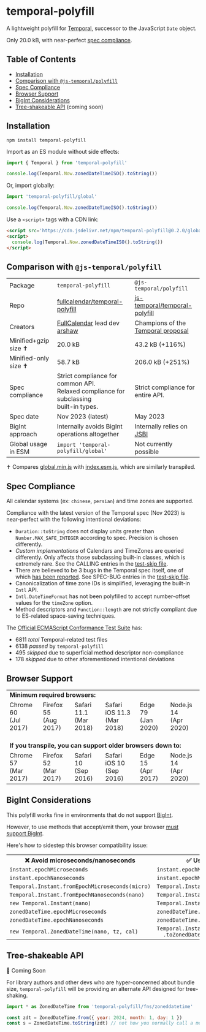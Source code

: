 
# temporal-polyfill

A lightweight polyfill for [Temporal](https://tc39.es/proposal-temporal/docs/), successor to the JavaScript `Date` object.

Only 20.0 kB, with near-perfect [spec compliance](#spec-compliance).


## Table of Contents

- [Installation](#installation)
- [Comparison with `@js-temporal/polyfill`](#comparison-with-js-temporalpolyfill)
- [Spec Compliance](#spec-compliance)
- [Browser Support](#browser-support)
- [BigInt Considerations](#bigint-considerations)
- [Tree-shakeable API](#tree-shakeable-api) (coming soon)


## Installation

```
npm install temporal-polyfill
```

Import as an ES module without side effects:

```js
import { Temporal } from 'temporal-polyfill'

console.log(Temporal.Now.zonedDateTimeISO().toString())
```

Or, import globally:

```js
import 'temporal-polyfill/global'

console.log(Temporal.Now.zonedDateTimeISO().toString())
```

Use a `<script>` tags with a CDN link:

```html
<script src='https://cdn.jsdelivr.net/npm/temporal-polyfill@0.2.0/global.min.js'></script>
<script>
  console.log(Temporal.Now.zonedDateTimeISO().toString())
</script>
```


## Comparison with `@js-temporal/polyfill`

<table>
  <tr>
    <td>Package</td>
    <td>
      <code>temporal-polyfill</code>
    </td>
    <td>
      <code>@js-temporal/polyfill</code>
    </td>
  </tr>
  <tr>
    <td>Repo</td>
    <td>
      <a href='https://github.com/fullcalendar/temporal-polyfill'>
        fullcalendar/temporal-polyfill
      </a>
    </td>
    <td>
      <a href='https://github.com/js-temporal/temporal-polyfill'>
        js-temporal/temporal-polyfill
      </a>
    </td>
  </tr>
  <tr>
    <td>Creators</td>
    <td><a href='https://fullcalendar.io/'>FullCalendar</a> lead dev <a href='https://github.com/arshaw'>arshaw</a></td>
    <td>Champions of the <a href='https://github.com/tc39/proposal-temporal'>Temporal proposal</a></td>
  </tr>
  <tr>
    <td>Minified+gzip size &#10013;</td>
    <td>20.0 kB</td>
    <td>43.2 kB (+116%)</td>
  </tr>
  <tr>
    <td>Minified-only size &#10013;</td>
    <td>58.7 kB</td>
    <td>206.0 kB (+251%)</td>
  </tr>
  <tr>
    <td>Spec compliance</td>
    <td>
      Strict compliance for common API.<br />
      Relaxed compliance for subclassing<br />built-in types.
    </td>
    <td>
      Strict compliance for entire API.
    </td>
  </tr>
  <tr>
    <td>Spec date</td>
    <td>
      Nov 2023 (latest)
    </td>
    <td>
      May 2023
    </td>
  </tr>
  <tr>
    <td>BigInt approach</td>
    <td>Internally avoids BigInt operations altogether</td>
    <td>Internally relies on <a href='https://github.com/GoogleChromeLabs/jsbi'>JSBI</a></td>
  </tr>
  <tr>
    <td>Global usage in ESM</td>
    <td>
      <code>import 'temporal-polyfill/global'</code>
    </td>
    <td>Not currently possible</td>
  </tr>
</table>

&#10013; Compares [global.min.js](https://cdn.jsdelivr.net/npm/temporal-polyfill@0.2.0/global.min.js) with [index.esm.js](https://cdn.jsdelivr.net/npm/@js-temporal/polyfill@0.4.4/dist/index.esm.js), which are similarly transpiled.


## Spec Compliance

All calendar systems (ex: `chinese`, `persian`) and time zones are supported.

Compliance with the latest version of the Temporal spec (Nov 2023) is near-perfect with the following intentional deviations:

- `Duration::toString` does not display units greater than `Number.MAX_SAFE_INTEGER` according to spec. Precision is chosen differently.
- *Custom implementations* of Calendars and TimeZones are queried differently. Only affects those subclassing built-in classes, which is extremely rare. See the CALLING entries in the [test-skip file](https://github.com/fullcalendar/temporal/blob/main/packages/temporal-polyfill/scripts/test-config/expected-failures.txt).
- There are believed to be 3 bugs in the Temporal spec itself, one of which [has been reported](https://github.com/tc39/proposal-temporal/issues/2742). See SPEC-BUG entries in the [test-skip file](https://github.com/fullcalendar/temporal/blob/main/packages/temporal-polyfill/scripts/test-config/expected-failures.txt).
- Canonicalization of time zone IDs is simplified, leveraging the built-in `Intl` API.
- `Intl.DateTimeFormat` has not been polyfilled to accept number-offset values for the `timeZone` option.
- Method descriptors and `Function::length` are not strictly compliant due to ES-related space-saving techniques.

The [Official ECMAScript Conformance Test Suite](https://github.com/tc39/test262) has:

- 6811 *total* Temporal-related test files
- 6138 *passed* by `temporal-polyfill`
- 495 *skipped* due to superficial method descriptor non-compliance
- 178 *skipped* due to other aforementioned intentional deviations


## Browser Support

<table>
  <tr>
    <td colspan='6'>
      <strong>Minimum required browsers:</strong>
    </td>
  </tr>
  <tr>
    <!-- Computed from Libraries+Syntax in worksheet below  -->
    <td>Chrome 60<br />(Jul 2017)</td>
    <td>Firefox 55<br />(Aug 2017)</td>
    <td>Safari 11.1<br />(Mar 2018)</td>
    <td>Safari iOS 11.3<br />(Mar 2018)</td>
    <td>Edge 79<br />(Jan 2020)</td>
    <td>Node.js 14<br />(Apr 2020)</td>
  </tr>
  <tr>
    <td colspan='6'>
      <br />
      <strong>If you transpile, you can support older browsers down to:</strong>
    </td>
  </tr>
  <tr>
    <!-- Computed from Libraries in worksheet below  -->
    <td>Chrome 57<br />(Mar 2017)</td>
    <td>Firefox 52<br />(Mar 2017)</td>
    <td>Safari 10<br />(Sep 2016)</td>
    <td>Safari iOS 10<br />(Sep 2016)</td>
    <td>Edge 15<br />(Apr 2017)</td>
    <td>Node.js 14<br />(Apr 2020)</td>
  </tr>
</table>

<!--
## Browser Support Worksheet

Use caniuse's star feature to find intersection of features.

Libraries:
- [Intl.DateTimeFormat IANA time zone names](https://caniuse.com/mdn-javascript_builtins_intl_datetimeformat_datetimeformat_options_parameter_options_timezone_parameter_iana_time_zones)
- [Number.isInteger](https://caniuse.com/mdn-javascript_builtins_number_isinteger)
- [String::padStart](https://caniuse.com/mdn-javascript_builtins_string_padstart)
- [WeakMap](https://caniuse.com/mdn-javascript_builtins_weakmap)

Syntax:
- [Classes](https://caniuse.com/es6-class)
- [Exponentiation](https://caniuse.com/mdn-javascript_operators_exponentiation)
- [Spread in array literals](https://caniuse.com/mdn-javascript_operators_spread_spread_in_arrays)
- [Spread in function calls](https://caniuse.com/mdn-javascript_operators_spread_spread_in_function_calls)
- [Spread in object literals](https://caniuse.com/mdn-javascript_operators_spread_spread_in_object_literals)

BigInt (https://caniuse.com/bigint):
- Chrome 67 (May 2018)
- Firefox 68 (Jul 2019)
- Safari 14 (Sep 2020)
- Safari iOS 14 (Sep 2020)
- Edge 79 (Jan 2020)

Node.js is always 14 because the test-runner doesn't work with lower
-->


## BigInt Considerations

This polyfill works fine in environments that do not support [BigInt](https://developer.mozilla.org/en-US/docs/Web/JavaScript/Reference/Global_Objects/BigInt).

However, to use methods that accept/emit them, your browser [must support BigInt](https://caniuse.com/bigint).

Here's how to sidestep this browser compatibility issue:

<table>
  <tr>
    <th>❌ Avoid microseconds/nanoseconds</th>
    <th>✅ Use milliseconds instead</th>
  </tr>
  <tr>
    <td><code>instant.epochMicroseconds</code></td>
    <td><code>instant.epochMilliseconds</code></td>
  </tr>
  <tr>
    <td><code>instant.epochNanoseconds</code></td>
    <td><code>instant.epochMilliseconds</code></td>
  </tr>
  <tr>
    <td><code>Temporal.Instant.fromEpochMicroseconds(micro)</code></td>
    <td><code>Temporal.Instant.fromEpochMilliseconds(milli)</code></td>
  </tr>
  <tr>
    <td><code>Temporal.Instant.fromEpochNanoseconds(nano)</code></td>
    <td><code>Temporal.Instant.fromEpochMilliseconds(milli)</code></td>
  </tr>
  <tr>
    <td><code>new Temporal.Instant(nano)</code></td>
    <td><code>Temporal.Instant.fromEpochMilliseconds(milli)</code></td>
  </tr>
  <tr>
    <td><code>zonedDateTime.epochMicroseconds</code></td>
    <td><code>zonedDateTime.epochMilliseconds</code></td>
  </tr>
  <tr>
    <td><code>zonedDateTime.epochNanoseconds</code></td>
    <td><code>zonedDateTime.epochMilliseconds</code></td>
  </tr>
  <tr>
    <td>
      <code>new Temporal.ZonedDateTime(nano, tz, cal)</code>
    </td>
    <td>
      <code>Temporal.Instant.fromEpochMilliseconds(milli)</code><br />
      <code>&nbsp;&nbsp;.toZonedDateTimeISO() // or toZonedDateTime</code>
    </td>
</table>


## Tree-shakeable API

🚧 Coming Soon

For library authors and other devs who are hyper-concerned about bundle size, `temporal-polyfill` will be providing an alternate API designed for tree-shaking.

```js
import * as ZonedDateTime from 'temporal-polyfill/fns/zoneddatetime'

const zdt = ZonedDateTime.from({ year: 2024, month: 1, day: 1 })
const s = ZonedDateTime.toString(zdt) // not how you normally call a method!
```
